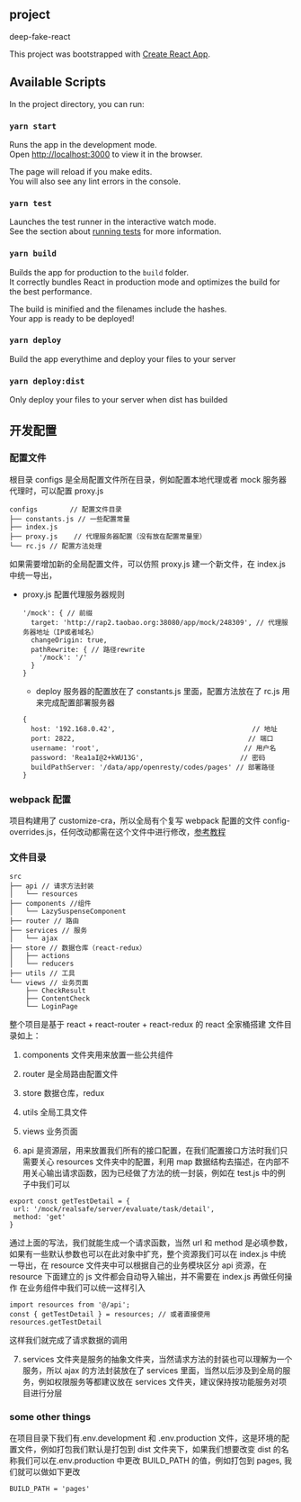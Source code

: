 ## project

deep-fake-react

This project was bootstrapped with [Create React App](https://github.com/facebook/create-react-app).

## Available Scripts

In the project directory, you can run:

### `yarn start`

Runs the app in the development mode.<br />
Open [http://localhost:3000](http://localhost:3000) to view it in the browser.

The page will reload if you make edits.<br />
You will also see any lint errors in the console.

### `yarn test`

Launches the test runner in the interactive watch mode.<br />
See the section about [running tests](https://facebook.github.io/create-react-app/docs/running-tests) for more information.

### `yarn build`

Builds the app for production to the `build` folder.<br />
It correctly bundles React in production mode and optimizes the build for the best performance.

The build is minified and the filenames include the hashes.<br />
Your app is ready to be deployed!

### `yarn deploy`

Build the app everythime and deploy your files to your server

### `yarn deploy:dist`

Only deploy your files to your server when dist has builded

## 开发配置

### 配置文件

根目录 configs 是全局配置文件所在目录，例如配置本地代理或者 mock 服务器代理时，可以配置 proxy.js

```
configs        // 配置文件目录
├── constants.js // 一些配置常量
├── index.js
├── proxy.js    // 代理服务器配置（没有放在配置常量里）
└── rc.js // 配置方法处理

```

如果需要增加新的全局配置文件，可以仿照 proxy.js 建一个新文件，在 index.js 中统一导出，

- proxy.js 配置代理服务器规则
  ```
  '/mock': { // 前缀
    target: 'http://rap2.taobao.org:38080/app/mock/248309', // 代理服务器地址（IP或者域名）
    changeOrigin: true,
    pathRewrite: { // 路径rewrite
      '/mock': '/'
    }
  }
  ```
  - deploy 服务器的配置放在了 constants.js 里面，配置方法放在了 rc.js 用来完成配置部署服务器
  ```
  {
    host: '192.168.0.42',                                  // 地址
    port: 2822,                                           // 端口
    username: 'root',                                    // 用户名
    password: 'Rea1aI@2+kWU13G',                        // 密码
    buildPathServer: '/data/app/openresty/codes/pages' // 部署路径
  }
  ```

### webpack 配置

项目构建用了 customize-cra，所以全局有个复写 webpack 配置的文件 config-overrides.js，任何改动都需在这个文件中进行修改，[参考教程](https://github.com/arackaf/customize-cra/blob/master/api.md)

### 文件目录

```
src
├── api // 请求方法封装
│   └── resources
├── components //组件
│   └── LazySuspenseComponent
├── router // 路由
├── services // 服务
│   └── ajax
├── store // 数据仓库（react-redux）
│   ├── actions
│   └── reducers
├── utils // 工具
└── views // 业务页面
    ├── CheckResult
    ├── ContentCheck
    └── LoginPage

```

整个项目是基于 react + react-router + react-redux 的 react 全家桶搭建
文件目录如上：

1.  components 文件夹用来放置一些公共组件

2.  router 是全局路由配置文件

3.  store 数据仓库，redux

4.  utils 全局工具文件

5.  views 业务页面

6.  api 是资源层，用来放置我们所有的接口配置，在我们配置接口方法时我们只需要关心 resources 文件夹中的配置，利用 map 数据结构去描述，在内部不用关心输出请求函数，因为已经做了方法的统一封装，例如在 test.js 中的例子中我们可以

```
export const getTestDetail = {
 url: '/mock/realsafe/server/evaluate/task/detail',
 method: 'get'
}
```

通过上面的写法，我们就能生成一个请求函数，当然 url 和 method 是必填参数，如果有一些默认参数也可以在此对象中扩充，整个资源我们可以在 index.js 中统一导出，在 resource 文件夹中可以根据自己的业务模块区分 api 资源，在 resource 下面建立的 js 文件都会自动导入输出，并不需要在 index.js 再做任何操作
在业务组件中我们可以统一这样引入

```
import resources from '@/api';
const { getTestDetail } = resources; // 或者直接使用resources.getTestDetail

```

这样我们就完成了请求数据的调用

7. services 文件夹是服务的抽象文件夹，当然请求方法的封装也可以理解为一个服务，所以 ajax 的方法封装放在了 services 里面，当然以后涉及到全局的服务，例如权限服务等都建议放在 services 文件夹，建议保持按功能服务对项目进行分层

### some other things

在项目目录下我们有.env.development 和 .env.production 文件，这是环境的配置文件，例如打包我们默认是打包到 dist 文件夹下，如果我们想要改变 dist 的名称我们可以在.env.production 中更改 BUILD_PATH 的值，例如打包到 pages, 我们就可以做如下更改

```
BUILD_PATH = 'pages'
```
